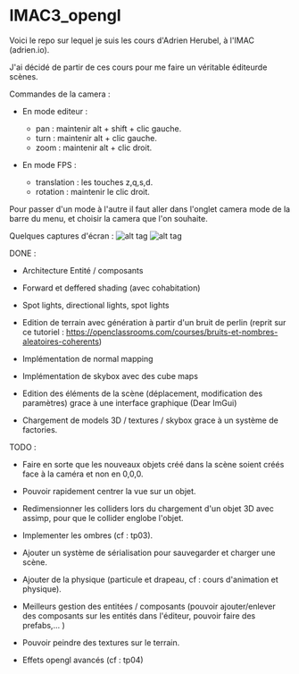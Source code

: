 # IMAC3_opengl

Voici le repo sur lequel je suis les cours d'Adrien Herubel, à l'IMAC (adrien.io). 

J'ai décidé de partir de ces cours pour me faire un véritable éditeurde scènes.


Commandes de la camera : 
- En mode editeur : 
  - pan : maintenir alt + shift + clic gauche.
  - turn : maintenir alt + clic gauche.
  - zoom : maintenir alt + clic droit.

- En mode FPS : 
  - translation : les touches z,q,s,d.
  - rotation : maintenir le clic droit.

Pour passer d'un mode à l'autre il faut aller dans l'onglet camera mode de la barre du menu, et choisir la camera que l'on souhaite.

Quelques captures d'écran : 
![alt tag](/../td2-assimp/example_01.jpg?raw=true "example 01")
![alt tag](/../td2-assimp/example_02.jpg?raw=true "example 02")

DONE : 

- Architecture Entité / composants

- Forward et deffered shading (avec cohabitation)

- Spot lights, directional lights, spot lights

- Edition de terrain avec génération à partir d'un bruit de perlin (reprit sur ce tutoriel : https://openclassrooms.com/courses/bruits-et-nombres-aleatoires-coherents)

- Implémentation de normal mapping

- Implémentation de skybox avec des cube maps

- Edition des éléments de la scène (déplacement, modification des paramètres) grace à une interface graphique (Dear ImGui)

- Chargement de models 3D / textures / skybox grace à un système de factories. 


TODO : 

- Faire en sorte que les nouveaux objets créé dans la scène soient créés face à la caméra et non en 0,0,0. 

- Pouvoir rapidement centrer la vue sur un objet.

- Redimensionner les colliders lors du chargement d'un objet 3D avec assimp, pour que le collider englobe l'objet.

- Implementer les ombres (cf : tp03).

- Ajouter un système de sérialisation pour sauvegarder et charger une scène. 

- Ajouter de la physique (particule et drapeau, cf : cours d'animation et physique).

- Meilleurs gestion des entitées / composants (pouvoir ajouter/enlever des composants sur les entités dans l'éditeur, pouvoir faire des prefabs,... )

- Pouvoir peindre des textures sur le terrain.

- Effets opengl avancés (cf : tp04)
